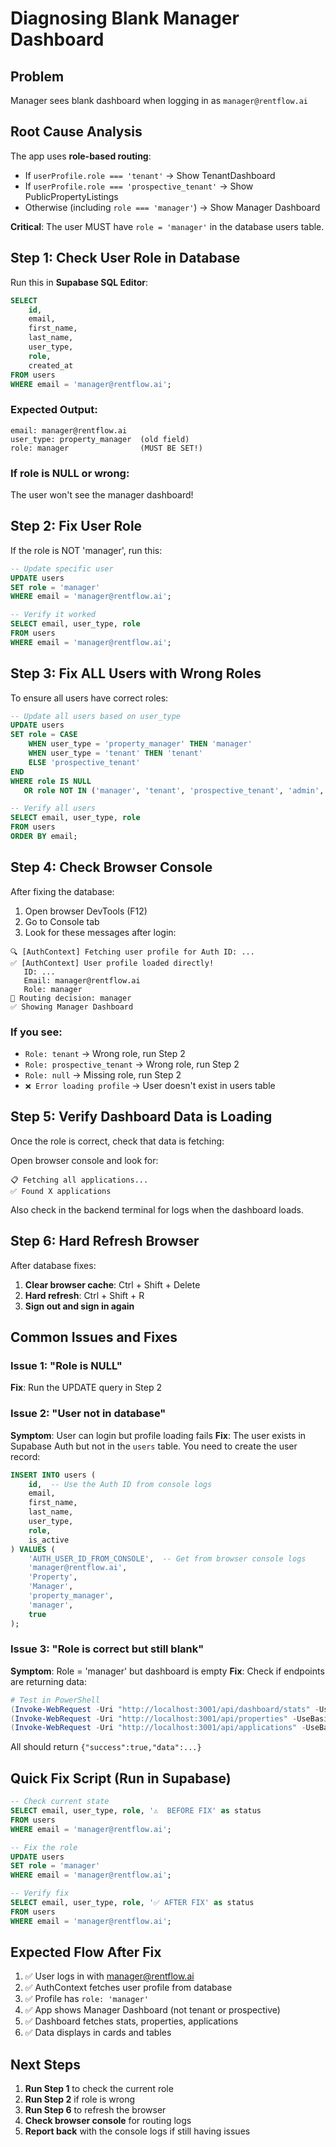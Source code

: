 # Diagnosing Blank Manager Dashboard

## Problem
Manager sees blank dashboard when logging in as `manager@rentflow.ai`

## Root Cause Analysis

The app uses **role-based routing**:
- If `userProfile.role === 'tenant'` → Show TenantDashboard
- If `userProfile.role === 'prospective_tenant'` → Show PublicPropertyListings  
- Otherwise (including `role === 'manager'`) → Show Manager Dashboard

**Critical**: The user MUST have `role = 'manager'` in the database users table.

## Step 1: Check User Role in Database

Run this in **Supabase SQL Editor**:

```sql
SELECT 
    id,
    email,
    first_name,
    last_name,
    user_type,
    role,
    created_at
FROM users 
WHERE email = 'manager@rentflow.ai';
```

### Expected Output:
```
email: manager@rentflow.ai
user_type: property_manager  (old field)
role: manager                (MUST BE SET!)
```

### If role is NULL or wrong:
The user won't see the manager dashboard!

## Step 2: Fix User Role

If the role is NOT 'manager', run this:

```sql
-- Update specific user
UPDATE users 
SET role = 'manager'
WHERE email = 'manager@rentflow.ai';

-- Verify it worked
SELECT email, user_type, role 
FROM users 
WHERE email = 'manager@rentflow.ai';
```

## Step 3: Fix ALL Users with Wrong Roles

To ensure all users have correct roles:

```sql
-- Update all users based on user_type
UPDATE users 
SET role = CASE 
    WHEN user_type = 'property_manager' THEN 'manager'
    WHEN user_type = 'tenant' THEN 'tenant'
    ELSE 'prospective_tenant'
END
WHERE role IS NULL 
   OR role NOT IN ('manager', 'tenant', 'prospective_tenant', 'admin', 'ai_agent');

-- Verify all users
SELECT email, user_type, role 
FROM users 
ORDER BY email;
```

## Step 4: Check Browser Console

After fixing the database:

1. Open browser DevTools (F12)
2. Go to Console tab
3. Look for these messages after login:

```
🔍 [AuthContext] Fetching user profile for Auth ID: ...
✅ [AuthContext] User profile loaded directly!
   ID: ...
   Email: manager@rentflow.ai
   Role: manager
🔀 Routing decision: manager
✅ Showing Manager Dashboard
```

### If you see:
- `Role: tenant` → Wrong role, run Step 2
- `Role: prospective_tenant` → Wrong role, run Step 2
- `Role: null` → Missing role, run Step 2
- `❌ Error loading profile` → User doesn't exist in users table

## Step 5: Verify Dashboard Data is Loading

Once the role is correct, check that data is fetching:

Open browser console and look for:
```
📋 Fetching all applications...
✅ Found X applications
```

Also check in the backend terminal for logs when the dashboard loads.

## Step 6: Hard Refresh Browser

After database fixes:

1. **Clear browser cache**: Ctrl + Shift + Delete
2. **Hard refresh**: Ctrl + Shift + R
3. **Sign out and sign in again**

## Common Issues and Fixes

### Issue 1: "Role is NULL"
**Fix**: Run the UPDATE query in Step 2

### Issue 2: "User not in database"
**Symptom**: User can login but profile loading fails
**Fix**: The user exists in Supabase Auth but not in the `users` table. You need to create the user record:

```sql
INSERT INTO users (
    id,  -- Use the Auth ID from console logs
    email,
    first_name,
    last_name,
    user_type,
    role,
    is_active
) VALUES (
    'AUTH_USER_ID_FROM_CONSOLE',  -- Get from browser console logs
    'manager@rentflow.ai',
    'Property',
    'Manager',
    'property_manager',
    'manager',
    true
);
```

### Issue 3: "Role is correct but still blank"
**Symptom**: Role = 'manager' but dashboard is empty
**Fix**: Check if endpoints are returning data:

```powershell
# Test in PowerShell
(Invoke-WebRequest -Uri "http://localhost:3001/api/dashboard/stats" -UseBasicParsing).Content
(Invoke-WebRequest -Uri "http://localhost:3001/api/properties" -UseBasicParsing).Content
(Invoke-WebRequest -Uri "http://localhost:3001/api/applications" -UseBasicParsing).Content
```

All should return `{"success":true,"data":...}`

## Quick Fix Script (Run in Supabase)

```sql
-- Check current state
SELECT email, user_type, role, '⚠️  BEFORE FIX' as status
FROM users 
WHERE email = 'manager@rentflow.ai';

-- Fix the role
UPDATE users 
SET role = 'manager'
WHERE email = 'manager@rentflow.ai';

-- Verify fix
SELECT email, user_type, role, '✅ AFTER FIX' as status
FROM users 
WHERE email = 'manager@rentflow.ai';
```

## Expected Flow After Fix

1. ✅ User logs in with manager@rentflow.ai
2. ✅ AuthContext fetches user profile from database
3. ✅ Profile has `role: 'manager'`
4. ✅ App shows Manager Dashboard (not tenant or prospective)
5. ✅ Dashboard fetches stats, properties, applications
6. ✅ Data displays in cards and tables

## Next Steps

1. **Run Step 1** to check the current role
2. **Run Step 2** if role is wrong
3. **Run Step 6** to refresh the browser
4. **Check browser console** for routing logs
5. **Report back** with the console logs if still having issues
